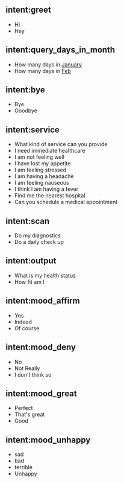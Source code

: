 ## intent:greet
- Hi
- Hey

## intent:query_days_in_month
- How many days in [January](month)
- How many days in [Feb](month)

## intent:bye
- Bye
- Goodbye
## intent:service
- What kind of service can you provide
- I need immediate healthcare
- I am not feeling well
- I have lost my appetite
- I am feeling stressed
- I am having a headache
- I am feeling nauseous
- I think I am having a fever
- Find me the nearest hospital
- Can you schedule a medical appointment
## intent:scan
- Do my diagnostics
- Do a daily check up
## intent:output
- What is my health status
- How fit am I
## intent:mood_affirm
- Yes
- Indeed
- Of course
## intent:mood_deny
- No
- Not Really
- I don't think so
## intent:mood_great
- Perfect
- That's great
- Good
## intent:mood_unhappy
- sad
- bad
- terrible
- Unhappy

